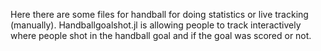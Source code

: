 Here there are some files for handball for doing statistics or live tracking (manually).
Handballgoalshot.jl is allowing people to track interactively where people shot in the handball goal and if the goal was scored or not.
